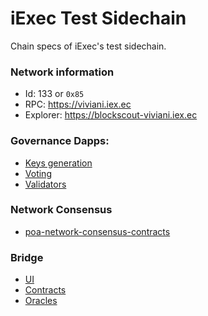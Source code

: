 # iExec Test Sidechain

Chain specs of iExec's test sidechain.  


### Network information
* Id: 133 or `0x85`
* RPC: https://viviani.iex.ec
* Explorer: https://blockscout-viviani.iex.ec

### Governance Dapps:
* [Keys generation](https://github.com/iExecBlockchainComputing/poa-dapps-keys-generation/tree/viviani)
* [Voting](https://github.com/iExecBlockchainComputing/poa-dapps-voting/tree/viviani)
* [Validators](https://github.com/iExecBlockchainComputing/poa-dapps-validators/tree/viviani)

### Network Consensus
* [poa-network-consensus-contracts](https://github.com/iExecBlockchainComputing/poa-network-consensus-contracts/tree/viviani)

### Bridge
* [UI](https://github.com/iExecBlockchainComputing/tokenbridge/tree/viviani/ui)
* [Contracts](https://github.com/iExecBlockchainComputing/poa-bridge-contracts)
* [Oracles](https://github.com/iExecBlockchainComputing/tokenbridge/tree/viviani/oracle)
